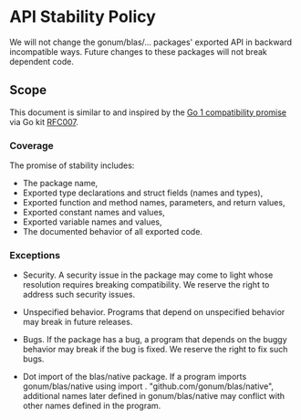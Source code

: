 # API Stability Policy

We will not change the gonum/blas/... packages' exported API in backward incompatible ways.
Future changes to these packages will not break dependent code.

## Scope

This document is similar to and inspired by the [Go 1 compatibility
promise](https://golang.org/doc/go1compat) via Go kit [RFC007](https://github.com/go-kit/kit/blob/master/rfc/rfc007-api-stability.md).

### Coverage

The promise of stability includes:

* The package name,
* Exported type declarations and struct fields (names and types),
* Exported function and method names, parameters, and return values,
* Exported constant names and values,
* Exported variable names and values,
* The documented behavior of all exported code.

### Exceptions

* Security. A security issue in the package may come to light whose resolution
  requires breaking compatibility. We reserve the right to address such security
  issues.

* Unspecified behavior. Programs that depend on unspecified behavior may break
  in future releases.

* Bugs. If the package has a bug, a program that depends on the buggy behavior
  may break if the bug is fixed. We reserve the right to fix such bugs.

* Dot import of the blas/native package. If a program imports gonum/blas/native
  using import . "github.com/gonum/blas/native", additional names later defined
  in gonum/blas/native may conflict with other names defined in the program.
